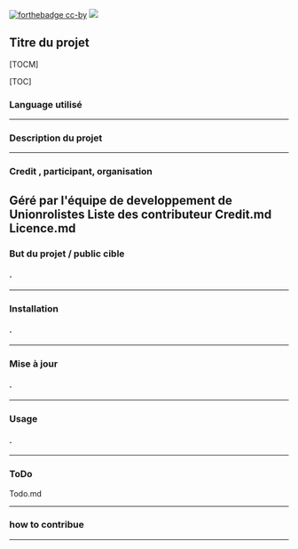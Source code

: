  [![forthebadge cc-by](https://licensebuttons.net/l/by-nc-sa/4.0/88x31.png)](https://creativecommons.org/licenses/by/4.0) [![](https://img.shields.io/badge/Discord-7289DA?style=for-the-badge&logo=discord&logoColor=white)](https://discord.gg/tyJX8dx) 
##  Titre du projet
[TOCM]

[TOC]

### Language utilisé

-------------

### Description du projet
-------------
### Credit , participant, organisation
Géré par l'équipe de developpement de Unionrolistes
Liste des contributeur Credit.md 
Licence.md
-------------
### But du projet / public cible
#### .
-------------
### Installation
#### .
-------------
### Mise à jour
#### .
-------------
### Usage
#### .
---
### ToDo
Todo.md

---
### how to contribue

-------------
